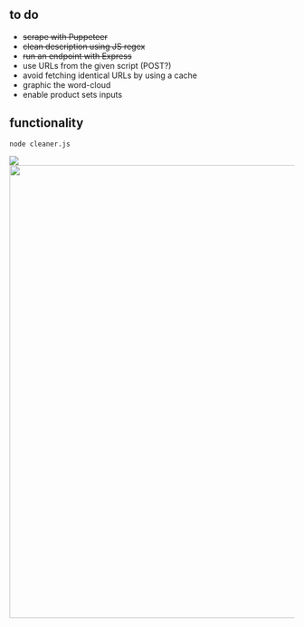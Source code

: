 ## to do
- ~~scrape with Puppeteer~~
- ~~clean description using JS regex~~
- ~~run an endpoint with Express~~
- use URLs from the given script (POST?)
- avoid fetching identical URLs by using a cache
- graphic the word-cloud
- enable product sets inputs

## functionality
```
node cleaner.js
```
<img src="https://github.com/user-attachments/assets/026f00b4-ce84-4afc-b032-dd90ec7b5572" />

<img src="https://github.com/user-attachments/assets/1c8d8757-438d-4ab6-9420-82b65ebac932" width=800 />

